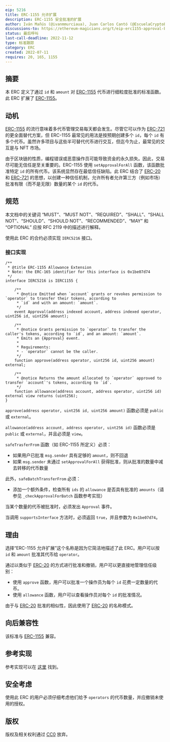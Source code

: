 ```yaml
---
eip: 5216
title: ERC-1155 允许扩展
description: ERC-1155 安全批准的扩展
author: Iván Mañús (@ivanmmurciaua), Juan Carlos Cantó (@EscuelaCryptoES)
discussions-to: https://ethereum-magicians.org/t/eip-erc1155-approval-by-amount/9898
status: 最后呼叫
last-call-deadline: 2022-11-12
type: 标准跟踪
category: ERC
created: 2022-07-11
requires: 20, 165, 1155
---
```


## 摘要

本 ERC 定义了通过 `id` 和 `amount` 对 [ERC-1155](./eip-1155.md) 代币进行细粒度批准的标准函数。此 ERC 扩展了 [ERC-1155](./eip-1155.md)。

## 动机

[ERC-1155](./eip-1155.md) 的流行意味着多代币管理交易每天都会发生。尽管它可以作为 [ERC-721](./eip-721.md) 的更全面替代方案，但 ERC-1155 最常见的用法是按预期创建多个 `id`，每个 `id` 有多个代币。虽然许多项目与这些半可替代代币进行交互，但迄今为止，最常见的交互是与 NFT 市场。

由于区块链的性质，编程错误或恶意操作员可能导致资金的永久损失。因此，交易尽可能无信任是至关重要的。ERC-1155 使用 `setApprovalForAll` 函数，该函数批准特定 `id` 的所有代币。该系统显然存在最低信任缺陷。此 ERC 结合了 [ERC-20](./erc-20.md) 和 [ERC-721](./eip-721.md) 的思想，以创建一种信任机制，允许所有者允许第三方（例如市场）批准有限（而不是无限）数量的某个 `id` 的代币。

## 规范

本文档中的关键词 “MUST”、“MUST NOT”、“REQUIRED”、“SHALL”、“SHALL NOT”、“SHOULD”、“SHOULD NOT”、“RECOMMENDED”、“MAY” 和 “OPTIONAL” 应按 RFC 2119 中的描述进行解释。

使用此 ERC 的合约必须实现 `IERC5216` 接口。

### 接口实现

```solidity
/**
 * @title ERC-1155 Allowance Extension
 * Note: the ERC-165 identifier for this interface is 0x1be07d74
 */
interface IERC5216 is IERC1155 {

    /**
     * @notice Emitted when `account` grants or revokes permission to `operator` to transfer their tokens, according to
     * `id` and with an amount: `amount`.
     */
    event Approval(address indexed account, address indexed operator, uint256 id, uint256 amount);

    /**
     * @notice Grants permission to `operator` to transfer the caller's tokens, according to `id`, and an amount: `amount`.
     * Emits an {Approval} event.
     *
     * Requirements:
     * - `operator` cannot be the caller.
     */
    function approve(address operator, uint256 id, uint256 amount) external;

    /**
     * @notice Returns the amount allocated to `operator` approved to transfer `account`'s tokens, according to `id`.
     */
    function allowance(address account, address operator, uint256 id) external view returns (uint256);
}
```

`approve(address operator, uint256 id, uint256 amount)` 函数必须是 `public` 或 `external`。

`allowance(address account, address operator, uint256 id)` 函数必须是 `public` 或 `external`，并且必须是 `view`。

`safeTrasferFrom` 函数（如 ERC-1155 所定义）必须：

- 如果用户已批准 `msg.sender` 具有足够的 `amount`，则不回退
- 如果 `msg.sender` 未通过 `setApprovalForAll` 获得批准，则从批准的数量中减去转移的代币数量

此外，`safeBatchTransferFrom` 必须：

- 添加一个额外条件，检查所有 `ids` 的 `allowance` 是否具有批准的 `amounts`（请参见 `_checkApprovalForBatch` 函数参考实现）

当某个数量的代币被批准时，必须发出 `Approval` 事件。

当调用 `supportsInterface` 方法时，必须返回 `true`，并且参数为 `0x1be07d74`。

## 理由

选择“ERC-1155 允许扩展”这个名称是因为它简洁地描述了此 ERC。用户可以按 `id` 和 `amount` 批准其代币给 `operator`。

通过以类似于 [ERC-20](./erc-20.md) 的方式进行批准和撤销，用户可以更直接地管理信任级别：

- 使用 `approve` 函数，用户可以批准一个操作员为每个 `id` 花费一定数量的代币。
- 使用 `allowance` 函数，用户可以查看操作员对每个 `id` 的批准情况。

由于与 [ERC-20](./erc-20.md) 批准的相似性，因此使用了 [ERC-20](./erc-20.md) 的名称模式。

## 向后兼容性

该标准与 [ERC-1155](./eip-1155.md) 兼容。

## 参考实现

参考实现可以在 [这里](../assets/eip-5216/ERC5216.sol) 找到。

## 安全考虑

使用此 ERC 的用户必须仔细考虑他们给予 `operators` 的代币数量，并应撤销未使用的授权。

## 版权

版权及相关权利通过 [CC0](../LICENSE.md) 放弃。